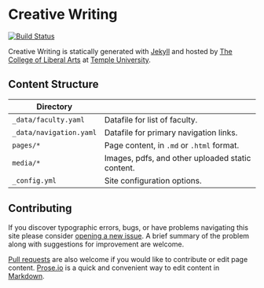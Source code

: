 # Creative Writing

[![Build Status][travis-img]][travis]

Creative Writing is statically generated with [Jekyll](https://jekyllrb.com) and hosted by [The College of Liberal Arts](https://liberalarts.temple.edu) at [Temple University](https://temple.edu).

## Content Structure

| Directory |  |
| --- | --- |
| ````_data/faculty.yaml```` | Datafile for list of faculty. |
| ````_data/navigation.yaml```` | Datafile for primary   navigation links. |
| ````pages/*```` | Page content, in ````.md```` or ````.html```` format. |
| ````media/*```` | Images, pdfs, and other uploaded static content. |
| ````_config.yml```` | Site configuration options. |

## Contributing

If you discover typographic errors, bugs, or have problems navigating this site please consider [opening a new issue][issue]. A brief summary of the problem along with suggestions for improvement are welcome.

[Pull requests][pr] are also welcome if you would like to contribute or edit page content. [Prose.io][prose] is a quick and convenient way to edit content in [Markdown][md].


[travis]: https://travis-ci.org/TULiberalArts/Creative-Writing
[travis-img]: https://travis-ci.org/TULiberalArts/Creative-Writing.svg?branch=master
[jekyll]: https://https://jekyllrb.com
[issue]: https://github.com/TULiberalArts/Global-Studies/issues
[pr]: https://help.github.com/articles/about-pull-requests/
[prose]: https://prose.io/#TULiberalArts/Global-Studies
[md]: http://whatismarkdown.com/
